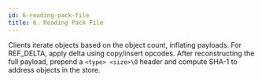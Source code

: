 ```yaml
---
id: 6-reading-pack-file
title: 6. Reading Pack File
---
```


Clients iterate objects based on the object count, inflating payloads. For REF_DELTA, apply delta using copy/insert opcodes. After reconstructing the full payload, prepend a `<type> <size>\0` header and compute SHA-1 to address objects in the store.


